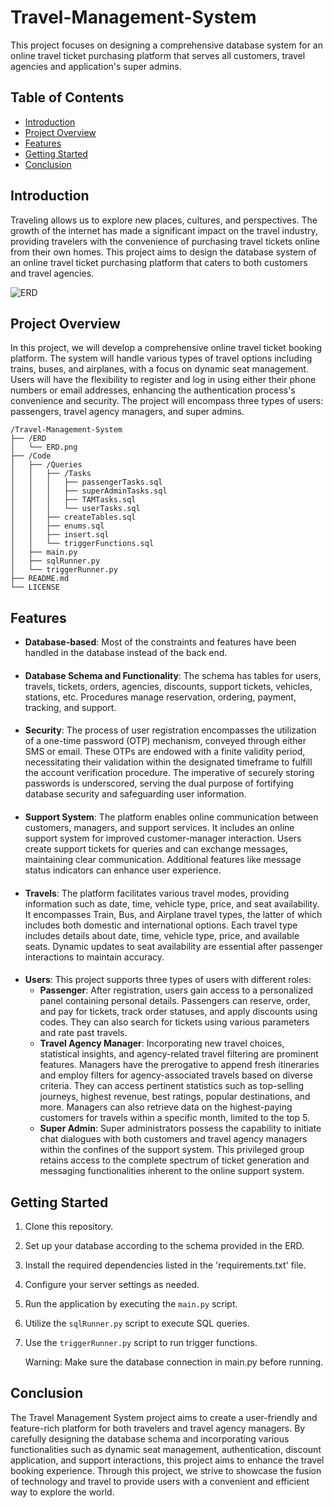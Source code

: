 # Travel-Management-System

This project focuses on designing a comprehensive database system for an online travel ticket purchasing platform that serves all customers, travel agencies and application's super admins.

## Table of Contents
- [Introduction](#introduction)
- [Project Overview](#project-overview)
- [Features](#features)
- [Getting Started](#getting-started)
- [Conclusion](#conclusion)

## Introduction
Traveling allows us to explore new places, cultures, and perspectives. The growth of the internet has made a significant impact on the travel industry, providing travelers with the convenience of purchasing travel tickets online from their own homes. This project aims to design the database system of an online travel ticket purchasing platform that caters to both customers and travel agencies.

![ERD](https://github.com/arsalanjabbari/Travel-Management-System/tree/main/ERD/ERD.png)

## Project Overview
In this project, we will develop a comprehensive online travel ticket booking platform. The system will handle various types of travel options including trains, buses, and airplanes, with a focus on dynamic seat management. Users will have the flexibility to register and log in using either their phone numbers or email addresses, enhancing the authentication process's convenience and security. The project will encompass three types of users: passengers, travel agency managers, and super admins.
```
/Travel-Management-System
├── /ERD
│   └── ERD.png
├── /Code
│   ├── /Queries
│   │   ├── /Tasks
│   │   │   ├── passengerTasks.sql
│   │   │   ├── superAdminTasks.sql
│   │   │   ├── TAMTasks.sql
│   │   │   └── userTasks.sql
│   │   ├── createTables.sql
│   │   ├── enums.sql
│   │   ├── insert.sql
│   │   └── triggerFunctions.sql
│   ├── main.py
│   ├── sqlRunner.py
│   └── triggerRunner.py
├── README.md
└── LICENSE
```

## Features
- **Database-based**: Most of the constraints and features have been handled in the database instead of the back end.
####
- **Database Schema and Functionality**: The schema has tables for users, travels, tickets, orders, agencies, discounts, support tickets, vehicles, stations, etc. Procedures manage reservation, ordering, payment, tracking, and support.
####
- **Security**: The process of user registration encompasses the utilization of a one-time password (OTP) mechanism, conveyed through either SMS or email. These OTPs are endowed with a finite validity period, necessitating their validation within the designated timeframe to fulfill the account verification procedure. The imperative of securely storing passwords is underscored, serving the dual purpose of fortifying database security and safeguarding user information.
####
- **Support System**: The platform enables online communication between customers, managers, and support services. It includes an online support system for improved customer-manager interaction. Users create support tickets for queries and can exchange messages, maintaining clear communication. Additional features like message status indicators can enhance user experience.
####
- **Travels**: The platform facilitates various travel modes, providing information such as date, time, vehicle type, price, and seat availability. It encompasses Train, Bus, and Airplane travel types, the latter of which includes both domestic and international options. Each travel type includes details about date, time, vehicle type, price, and available seats. Dynamic updates to seat availability are essential after passenger interactions to maintain accuracy.
####
- **Users**: This project supports three types of users with different roles:
  - **Passenger**: After registration, users gain access to a personalized panel containing personal details. Passengers can reserve, order, and pay for tickets, track order statuses, and apply discounts using codes. They can also search for tickets using various parameters and rate past travels.
  - **Travel Agency Manager**: Incorporating new travel choices, statistical insights, and agency-related travel filtering are prominent features. Managers have the prerogative to append fresh itineraries and employ filters for agency-associated travels based on diverse criteria. They can access pertinent statistics such as top-selling journeys, highest revenue, best ratings, popular destinations, and more. Managers can also retrieve data on the highest-paying customers for travels within a specific month, limited to the top 5.
  - **Super Admin**: Super administrators possess the capability to initiate chat dialogues with both customers and travel agency managers within the confines of the support system. This privileged group retains access to the complete spectrum of ticket generation and messaging functionalities inherent to the online support system.


## Getting Started
1. Clone this repository.
2. Set up your database according to the schema provided in the ERD.
3. Install the required dependencies listed in the 'requirements.txt' file.
4. Configure your server settings as needed.
5. Run the application by executing the `main.py` script.
6. Utilize the `sqlRunner.py` script to execute SQL queries.
7. Use the `triggerRunner.py` script to run trigger functions.

    Warning: Make sure the database connection in main.py before running.

## Conclusion
The Travel Management System project aims to create a user-friendly and feature-rich platform for both travelers and travel agency managers. By carefully designing the database schema and incorporating various functionalities such as dynamic seat management, authentication, discount application, and support interactions, this project aims to enhance the travel booking experience. Through this project, we strive to showcase the fusion of technology and travel to provide users with a convenient and efficient way to explore the world.